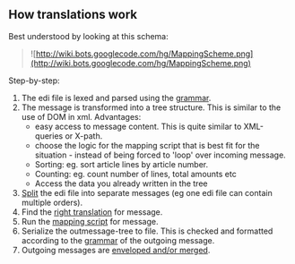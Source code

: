 ## How translations work ##

Best understood by looking at this schema:
> ![http://wiki.bots.googlecode.com/hg/MappingScheme.png](http://wiki.bots.googlecode.com/hg/MappingScheme.png)
<br></li></ul>

Step-by-step:<br>
<ol><li>The edi file is lexed and parsed using the <a href='GrammarsIntroduction.md'>grammar</a>.<br>
</li><li>The message is transformed into a tree structure. This is similar to the use of DOM in xml. Advantages:<br>
<ul><li>easy access to message content. This is quite similar to XML-queries or X-path.<br>
</li><li>choose the logic for the mapping script that is best fit for the situation - instead of being forced to 'loop' over incoming message.<br>
</li><li>Sorting: eg. sort article lines by article number.<br>
</li><li>Counting: eg. count number of lines, total amounts etc<br>
</li><li>Access the data you already written in the tree<br>
</li></ul></li><li><a href='ConfigurationSplit.md'>Split</a> the edi file into separate messages (eg one edi file can contain multiple orders).<br>
</li><li>Find the <a href='TranslationRules.md'>right translation</a> for message.<br>
</li><li>Run the <a href='MappingIntroduction.md'>mapping script</a> for message.<br>
</li><li>Serialize the outmessage-tree to file. This is checked and formatted according to the <a href='GrammarsIntroduction.md'>grammar</a> of the outgoing message.<br>
</li><li>Outgoing messages are <a href='ConfigurationMerge.md'>enveloped and/or merged</a>.